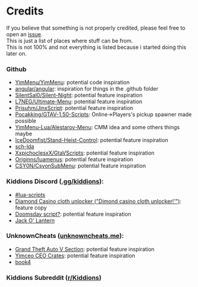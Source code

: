 Credits
=======

If you believe that something is not properly credited, please feel free to open an [issue](https://github.com/pierrelasse/YimStuff/issues/new/choose).<br />
This is just a list of places where stuff can be from.<br />
This is not 100% and not everything is listed because i started doing this later on.

### Github
   - [YimMenu/YimMenu](https://github.com/YimMenu/YimMenu): potential code inspiration
   - [angular/angular](https://github.com/angular/angular): inspiration for things in the .github folder
   - [SilentSal0/Silent-Night](https://github.com/SilentSal0/Silent-Night): potential feature inspiration
   - [L7NEG/Ultimate-Menu](https://github.com/L7NEG/Ultimate-Menu): potential feature inspiration
   - [Prisuhm/JinxScript](https://github.com/Prisuhm/JinxScript): potential feature inspiration
   - [Pocakking/GTAV-1.50-Scripts](https://github.com/Pocakking/GTAV-1.50-Scripts): Online->Players's pickup spawner made possible
   - [YimMenu-Lua/Alestarov-Menu](https://github.com/YimMenu-Lua/Alestarov-Menu): CMM idea and some others things maybe
   - [IceDoomfist/Stand-Heist-Control](https://github.com/IceDoomfist/Stand-Heist-Control): potential feature inspiration
   - [sch-lda](https://github.com/sch-lda)
   - [XxpichoclesxX/GtaVScripts](https://github.com/XxpichoclesxX/GtaVScripts): potential feature inspiration
   - [Originns/luamenus](https://github.com/Originns/luamenus): potential feature inspiration
   - [CSY0N/CsyonSubMenu](https://github.com/CSY0N/CsyonSubMenu): potential feature inspiration

### Kiddions Discord ([.gg/kiddions](https://discord.com/invite/kiddions)):
   - [#lua-scripts](https://discord.com/channels/872637249081180222/935720668270579763/1150764224767873105)
   - [Diamond Casino cloth unlocker ("Dimond casino cloth unlocker!'")](https://discord.com/channels/872637249081180222/935720668270579763/1150483595023106108): feature copy
   - [Doomsday script?](https://discord.com/channels/872637249081180222/935720668270579763/1143939943450816613): potential feature inspiration
   - [Jack O' Lantern](https://discord.com/channels/872637249081180222/1168197091235987477/1168236400244699196)

### UnknownCheats ([unknowncheats.me](https://unknowncheats.me)):
   - [Grand Theft Auto V Section](https://unknowncheats.me/forum/grand-theft-auto-v): potential feature inspiration
   - [Yimceo CEO Crates](https://unknowncheats.me/forum/grand-theft-auto-v/591335-yimceo-ceo-crates-method-yimmenu.html): potential feature inspiration
   - [book4](https://www.unknowncheats.me/forum/members/2505795.html)

### Kiddions Subreddit ([r/Kiddions](https://reddit.com/r/Kiddions))
